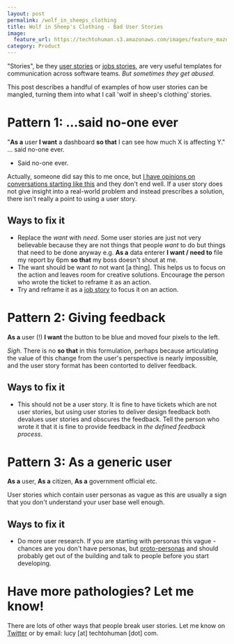 ```yaml
---
layout: post
permalink: /wolf_in_sheeps_clothing
title: Wolf in Sheep's Clothing - Bad User Stories  
image: 
  feature_url: https://techtohuman.s3.amazonaws.com/images/feature_maze.jpg
category: Product
---
```


"Stories", be they [user stories](https://en.wikipedia.org/wiki/User_story) or [jobs stories](https://jtbd.info/replacing-the-user-story-with-the-job-story-af7cdee10c27), are very useful templates for communication across software teams. *But sometimes they get abused.* 

This post describes a handful of examples of how user stories can be mangled, turning them into what I call 'wolf in sheep's clothing' stories. 

# Pattern 1: ...said no-one ever 

"**As a** user **I want** a dashboard **so that** I can see how much X is affecting Y." ... said no-one ever. 

- Said no-one ever. 

Actually, someone did say this to me once, but <a href="https://techtohuman.com/dashboards">I have opinions on conversations starting like this</a> and they don't end well. If a user story does not give insight into a real-world problem and instead prescribes a solution, there isn't really a point to using a user story. 

## Ways to fix it 

* Replace the *want* with *need*. Some user stories are just not very believable because they are not things that people *want* to do but things that need to be done anyway e.g. **As a** data enterer **I want / need to** file my report by 6pm **so that** my boss doesn't shout at me. 
* The want should be want *to* not want [a thing]. This helps us to focus on the action and leaves room for creative solutions. Encourage the person who wrote the ticket to reframe it as an action. 
* Try and reframe it as a [job story](https://jtbd.info/replacing-the-user-story-with-the-job-story-af7cdee10c27) to focus it on an action. 

# Pattern 2: Giving feedback 

**As a** user (!) **I want** the button to be blue and moved four pixels to the left. 

*Sigh*. There is no **so that** in this formulation, perhaps because articulating the value of this change from the user's perspective is nearly impossible, and the user story format has been contorted to deliver feedback. 

## Ways to fix it

* This should not be a user story. It is fine to have tickets which are not user stories, but using user stories to deliver design feedback both devalues user stories and obscures the feedback. Tell the person who wrote it that it is fine to provide feedback in *the defined feedback process*.  

# Pattern 3: As a generic user 

**As a** user, **As a** citizen, **As a** government official etc. 

User stories which contain user personas as vague as this are usually a sign that you don't understand your user base well enough. 

## Ways to fix it

* Do more user research. If you are starting with personas this vague - chances are you don't have personas, but [proto-personas](http://uxmag.com/articles/using-proto-personas-for-executive-alignment) and should probably get out of the building and talk to people before you start developing. 

# Have more pathologies? Let me know! 

There are lots of other ways that people break user stories. Let me know on [Twitter](https://twitter.com/lucyfedia) or by email: lucy [at] techtohuman [dot] com. 





